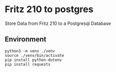 # Fritz 210 to postgres

Store Data from Fritz 210 to a Postgresql Database


## Environment

```
python3 -m venv ./venv
source ./venv/bin/activate
pip install python-dotenv
pip install requests
```

